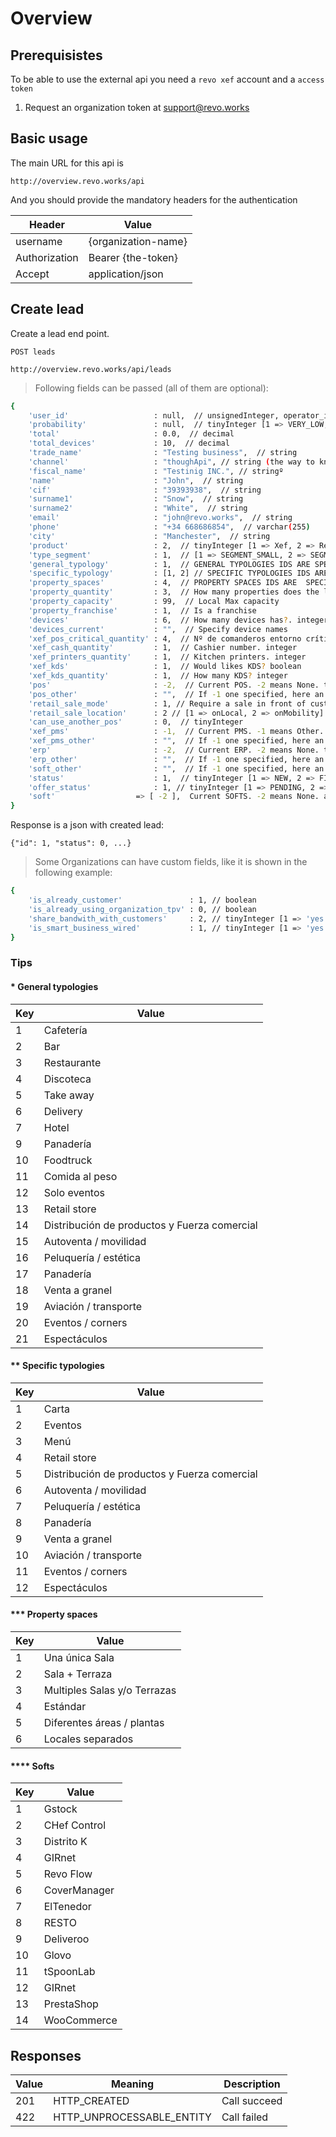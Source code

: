 # Overview

## Prerequisistes

To be able to use the external api you need a `revo xef` account and a `access token`

1. Request an organization token at support@revo.works 

## Basic usage
The main URL for this api is


`http://overview.revo.works/api`

And you should provide the mandatory headers for the authentication


Header        | Value
--------------|----------
username      | {organization-name}
Authorization | Bearer {the-token}
Accept        | application/json

## Create lead
Create a lead end point.

`POST leads` 

`http://overview.revo.works/api/leads`

> Following fields can be passed (all of them are optional):

```sh
{
    'user_id'                   : null,  // unsignedInteger, operator_id if known
    'probability'               : null,  // tinyInteger [1 => VERY_LOW, 2 => LOW, 3 => MEDIUM, 4 => HIGH, 5 => VERY_HIGH]
    'total'                     : 0.0,  // decimal
    'total_devices'             : 10,  // decimal
    'trade_name'                : "Testing business",  // string
    'channel'                   : "thoughApi", // string (the way to know where the request comes from) (OPTIONAL) 
    'fiscal_name'               : "Testinig INC.", // stringº
    'name'                      : "John",  // string
    'cif'                       : "39393938",  // string
    'surname1'                  : "Snow",  // string
    'surname2'                  : "White",  // string
    'email'                     : "john@revo.works",  // string
    'phone'                     : "+34 668686854",  // varchar(255)
    'city'                      : "Manchester",  // string
    'product'                   : 2,  // tinyInteger [1 => Xef, 2 => Retail]
    'type_segment'              : 1,  // [1 => SEGMENT_SMALL, 2 => SEGMENT_MEDIUM, 3 => SEGMENT_LARGE]
    'general_typology'          : 1,  // GENERAL TYPOLOGIES IDS ARE SPECIFIED BELOW*
    'specific_typology'         : [1, 2] // SPECIFIC TYPOLOGIES IDS ARE SPECIFIED BELOW**
    'property_spaces'           : 4,  // PROPERTY SPACES IDS ARE  SPECIFIED BELOW***
    'property_quantity'         : 3,  // How many properties does the lead have
    'property_capacity'         : 99,  // Local Max capacity
    'property_franchise'        : 1,  // Is a franchise
    'devices'                   : 6,  // How many devices has?. integer
    'devices_current'           : "",  // Specify device names 
    'xef_pos_critical_quantity' : 4,  // Nº de comanderos entorno crítico. integer
    'xef_cash_quantity'         : 1,  // Cashier number. integer
    'xef_printers_quantity'     : 1,  // Kitchen printers. integer
    'xef_kds'                   : 1,  // Would likes KDS? boolean
    'xef_kds_quantity'          : 1,  // How many KDS? integer
    'pos'                       : -2,  // Current POS. -2 means None. tinyInteger
    'pos_other'                 : "",  // If -1 one specified, here an other pos name can be written. string
    'retail_sale_mode'          : 1, // Require a sale in front of customer? boolean
    'retail_sale_location'      : 2 // [1 => onLocal, 2 => onMobility] Sale location. bool
    'can_use_another_pos'       : 0,  // tinyInteger
    'xef_pms'                   : -1,  // Current PMS. -1 means Other. tinyInteger
    'xef_pms_other'             : "",  // If -1 one specified, here an other pms name can be written. string
    'erp'                       : -2,  // Current ERP. -2 means None. tinyInteger
    'erp_other'                 : "",  // If -1 one specified, here an other erp name can be written. string
    'soft_other'                : "",  // If -1 one specified, here an other soft name can be written. string
    'status'                    : 1,  // tinyInteger [1 => NEW, 2 => FIRST_CONTACT, 3 => VISITED, 4 => COMPLETED, 5 => FAILED]
    'offer_status'              : 1, // tinyInteger [1 => PENDING, 2 => IN_CURSE, 3 => PRESENTED, 4 => COMPLETED, 5 => EXPIRED]
    'soft'                  => [ -2 ],  Current SOFTS. -2 means None. array of tinyIntegers SOFTS IDS ARE SPECIFIED BELOW****
}
```

Response is a json with created lead:

`{"id": 1, "status": 0, ...}`

> Some Organizations can have custom fields, like it is shown in the following example:

```sh
{
    'is_already_customer'               : 1, // boolean
    'is_already_using_organization_tpv' : 0, // boolean
    'share_bandwith_with_customers'     : 2, // tinyInteger [1 => 'yes', 0 => 'no', 3 => 'yesButDontKnowMega' ]
    'is_smart_business_wired'           : 1, // tinyInteger [1 => 'yes', 0 => 'no', 3 => 'dontKnow' ]
}
```

### Tips
#### \* General typologies

Key | Value          
------------------|--------------
1 | Cafetería
2 | Bar
3 | Restaurante
4 | Discoteca
5 | Take away
6 | Delivery   
7 | Hotel      
9 | Panadería  
10 | Foodtruck  
11 | Comida al peso
12 | Solo eventos
13 | Retail store
14 | Distribución de productos y Fuerza comercial
15 | Autoventa / movilidad
16 | Peluquería / estética
17 | Panadería 
18 | Venta a granel
19 | Aviación / transporte
20 | Eventos / corners
21 | Espectáculos

#### ** Specific typologies
        
Key | Value          
------------------|--------------
1 | Carta
2 | Eventos
3 | Menú
4 | Retail store
5 | Distribución de productos y Fuerza comercial
6 | Autoventa / movilidad
7 | Peluquería / estética
8 | Panadería
9 | Venta a granel
10 | Aviación / transporte
11 | Eventos / corners
12 | Espectáculos

#### *** Property spaces

Key | Value          
------------------|--------------
1 | Una única Sala
2 | Sala + Terraza
3 | Multiples Salas y/o Terrazas
4 | Estándar
5 | Diferentes áreas / plantas
6 | Locales separados

#### **** Softs

Key | Value          
------------------|--------------
1 | Gstock
2 | CHef Control
3 | Distrito K
4 | GIRnet
5 | Revo Flow
6 | CoverManager
7 | ElTenedor
8 | RESTO
9 | Deliveroo
10 | Glovo
11 | tSpoonLab
12 | GIRnet
13 | PrestaShop
14 | WooCommerce

## Responses

Value | Meaning                    | Description
------|----------------------------|------------------------------------------------
201   | HTTP_CREATED               | Call succeed
422   | HTTP_UNPROCESSABLE_ENTITY  | Call failed
